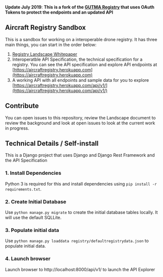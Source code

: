 **Update July 2019**: **This is a fork of the [GUTMA Registry](https://github.com/gutma-org/droneregistry) that uses OAuth Tokens to protect the endpoints and an updated API**

## Aircraft Registry Sandbox

This is a sandbox for working on a interoperable drone registry. It has three main things, you can start in the order below: 

1. [Registry Landscape Whitepaper](https://github.com/openskies-sh/aircraftregistry/blob/master/documents/registration-white-paper.md)
2. Interoperatble API Specification, the technical specification for a registry. You can see the API specification and explore API endpoints at [https://aircraftregistry.herokuapp.com](https://aircraftregistry.herokuapp.com) 
3. A working API with all endpoints and sample data for you to explore [https://aircraftregistry.herokuapp.com/api/v1/](https://aircraftregistry.herokuapp.com/api/v1/)

## Contribute

You can open issues to this repository, review the Landscape document to review the background and look at open issues to look at the current work in progress.

## Technical Details  / Self-install

This is a Django project that uses Django and Django Rest Framework and the API Specification

### 1. Install Dependencies
Python 3 is required for this and install dependencies using `pip install -r requirements.txt`.

### 2. Create Initial Database
Use `python manage.py migrate` to create the initial database tables locally. It will use the default SQLLite.

### 3. Populate initial data
Use `python manage.py loaddata registry/defaultregistrydata.json` to populate initial data.

### 4. Launch browser 
Launch browser to http://localhost:8000/api/v1/ to launch the API Explorer

